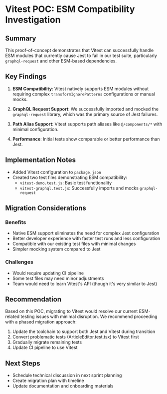 # Vitest POC: ESM Compatibility Investigation

## Summary

This proof-of-concept demonstrates that Vitest can successfully handle ESM modules that currently cause Jest to fail in our test suite, particularly `graphql-request` and other ESM-based dependencies.

## Key Findings

1. **ESM Compatibility**: Vitest natively supports ESM modules without requiring complex `transformIgnorePatterns` configurations or manual mocks.

2. **GraphQL Request Support**: We successfully imported and mocked the `graphql-request` library, which was the primary source of Jest failures.

3. **Path Alias Support**: Vitest supports path aliases like `@/components/*` with minimal configuration.

4. **Performance**: Initial tests show comparable or better performance than Jest.

## Implementation Notes

- Added Vitest configuration to `package.json`
- Created two test files demonstrating ESM compatibility:
  - `vitest-demo.test.js`: Basic test functionality
  - `vitest-graphql.test.js`: Successfully imports and mocks `graphql-request`

## Migration Considerations

### Benefits

- Native ESM support eliminates the need for complex Jest configuration
- Better developer experience with faster test runs and less configuration
- Compatible with our existing test files with minimal changes
- Simpler mocking system compared to Jest

### Challenges

- Would require updating CI pipeline
- Some test files may need minor adjustments
- Team would need to learn Vitest's API (though it's very similar to Jest)

## Recommendation

Based on this POC, migrating to Vitest would resolve our current ESM-related testing issues with minimal disruption. We recommend proceeding with a phased migration approach:

1. Update the toolchain to support both Jest and Vitest during transition
2. Convert problematic tests (ArticleEditor.test.tsx) to Vitest first
3. Gradually migrate remaining tests
4. Update CI pipeline to use Vitest

## Next Steps

- Schedule technical discussion in next sprint planning
- Create migration plan with timeline
- Update documentation and onboarding materials
